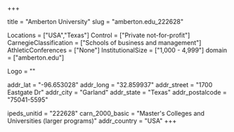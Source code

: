 
+++

title = "Amberton University"
slug = "amberton.edu_222628"

Locations = ["USA","Texas"]
Control = ["Private not-for-profit"]
CarnegieClassification = ["Schools of business and management"]
AthleticConferences = ["None"]
InstitutionalSize = ["1,000 - 4,999"]
domain = ["amberton.edu"]

Logo = ""

addr_lat = "-96.653028"
addr_long = "32.859937"
addr_street = "1700 Eastgate Dr"
addr_city = "Garland"
addr_state = "Texas"
addr_postalcode = "75041-5595"

ipeds_unitid = "222628"
carn_2000_basic = "Master's Colleges and Universities (larger programs)"
addr_country = "USA"
+++
    
